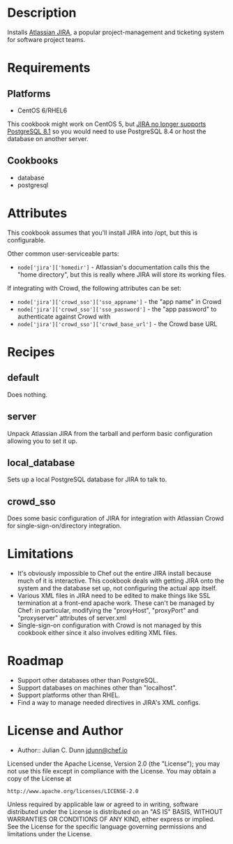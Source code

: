 Description
===========

Installs [Atlassian JIRA](https://www.atlassian.com/software/jira/overview), a popular project-management and ticketing system for software project teams.

Requirements
============

## Platforms

* CentOS 6/RHEL6

This cookbook might work on CentOS 5, but [JIRA no longer supports PostgreSQL 8.1](https://confluence.atlassian.com/display/JIRAKB/2012/07/23/Advance+warning+-+end+of+support+for+PostgreSQL+8.2+with+JIRA+5.2) so you would need to use PostgreSQL 8.4 or host the database on another server.

## Cookbooks

* database
* postgresql

Attributes
==========

This cookbook assumes that you'll install JIRA into /opt, but this is configurable.

Other common user-serviceable parts:

* `node['jira']['homedir']` - Atlassian's documentation calls this the "home directory", but this is really where JIRA will store its working files.

If integrating with Crowd, the following attributes can be set:

* `node['jira']['crowd_sso']['sso_appname']` - the "app name" in Crowd
* `node['jira']['crowd_sso']['sso_password']` - the "app password" to authenticate against Crowd with
* `node['jira']['crowd_sso']['crowd_base_url']` - the Crowd base URL

Recipes
=======

## default

Does nothing.

## server

Unpack Atlassian JIRA from the tarball and perform basic configuration allowing you to set it up.

## local_database

Sets up a local PostgreSQL database for JIRA to talk to.

## crowd_sso

Does some basic configuration of JIRA for integration with Atlassian Crowd for single-sign-on/directory integration.

Limitations
===========

* It's obviously impossible to Chef out the entire JIRA install because much of it is interactive. This cookbook deals with getting JIRA onto the system and the database set up, not configuring the actual app itself.
* Various XML files in JIRA need to be edited to make things like SSL termination at a front-end apache work. These can't be managed by Chef: in particular, modifying the "proxyHost", "proxyPort" and "proxyserver" attributes of server.xml
* Single-sign-on configuration with Crowd is not managed by this cookbook either since it also involves editing XML files.

Roadmap
=======

* Support other databases other than PostgreSQL.
* Support databases on machines other than "localhost".
* Support platforms other than RHEL.
* Find a way to manage needed directives in JIRA's XML configs.

License and Author
==================

- Author:: Julian C. Dunn <jdunn@chef.io>

Licensed under the Apache License, Version 2.0 (the "License");
you may not use this file except in compliance with the License.
You may obtain a copy of the License at

    http://www.apache.org/licenses/LICENSE-2.0

Unless required by applicable law or agreed to in writing, software
distributed under the License is distributed on an "AS IS" BASIS,
WITHOUT WARRANTIES OR CONDITIONS OF ANY KIND, either express or implied.
See the License for the specific language governing permissions and
limitations under the License.
